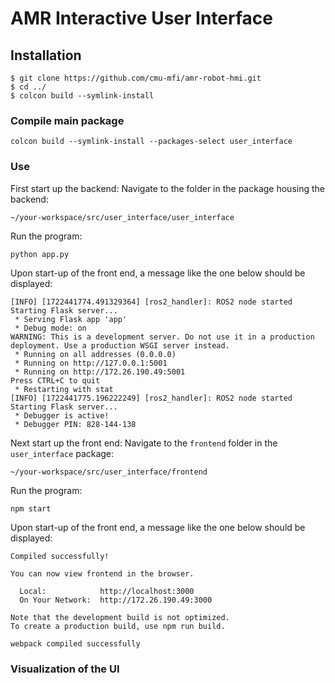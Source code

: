 # AMR Interactive User Interface

## Installation 

```
$ git clone https://github.com/cmu-mfi/amr-robot-hmi.git
$ cd ../
$ colcon build --symlink-install
```

### Compile main package
```
colcon build --symlink-install --packages-select user_interface
```

### Use
First start up the backend:
Navigate to the folder in the package housing the backend:
```
~/your-workspace/src/user_interface/user_interface
```
Run the program:
```
python app.py
```
Upon start-up of the front end, a message like the one below should be displayed:
```
[INFO] [1722441774.491329364] [ros2_handler]: ROS2 node started
Starting Flask server...
 * Serving Flask app 'app'
 * Debug mode: on
WARNING: This is a development server. Do not use it in a production deployment. Use a production WSGI server instead.
 * Running on all addresses (0.0.0.0)
 * Running on http://127.0.0.1:5001
 * Running on http://172.26.190.49:5001
Press CTRL+C to quit
 * Restarting with stat
[INFO] [1722441775.196222249] [ros2_handler]: ROS2 node started
Starting Flask server...
 * Debugger is active!
 * Debugger PIN: 828-144-138
```

Next start up the front end:
Navigate to the `frontend` folder in the `user_interface` package:
```
~/your-workspace/src/user_interface/frontend
```
Run the program:
```
npm start
```
Upon start-up of the front end, a message like the one below should be displayed:
```
Compiled successfully!

You can now view frontend in the browser.

  Local:            http://localhost:3000
  On Your Network:  http://172.26.190.49:3000

Note that the development build is not optimized.
To create a production build, use npm run build.

webpack compiled successfully
```

### Visualization of the UI

